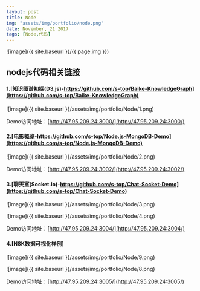 ```yaml
---
layout: post
title: Node
img: "assets/img/portfolio/node.png"
date: November, 21 2017
tags: [Node,代码]
---
```


![image]({{ site.baseurl }}/{{ page.img }})

## nodejs代码相关链接

#### 1.[知识图谱初探(D3.js)-https://github.com/s-top/Baike-KnowledgeGraph](https://github.com/s-top/Baike-KnowledgeGraph)

![image]({{ site.baseurl }}/assets/img/portfolio/Node/1.png)

Demo访问地址：[http://47.95.209.24:3000/](http://47.95.209.24:3000/)

#### 2.[电影概览-https://github.com/s-top/Node.js-MongoDB-Demo](https://github.com/s-top/Node.js-MongoDB-Demo)

![image]({{ site.baseurl }}/assets/img/portfolio/Node/2.png)

Demo访问地址：[http://47.95.209.24:3002/](http://47.95.209.24:3002/)

#### 3.[聊天室(Socket.io)-https://github.com/s-top/Chat-Socket-Demo](https://github.com/s-top/Chat-Socket-Demo)

![image]({{ site.baseurl }}/assets/img/portfolio/Node/3.png)

![image]({{ site.baseurl }}/assets/img/portfolio/Node/4.png)

Demo访问地址：[http://47.95.209.24:3004/](http://47.95.209.24:3004/)

#### 4.[NSK数据可视化样例]

![image]({{ site.baseurl }}/assets/img/portfolio/Node/9.png)

![image]({{ site.baseurl }}/assets/img/portfolio/Node/8.png)

Demo访问地址：[http://47.95.209.24:3005/](http://47.95.209.24:3005/)